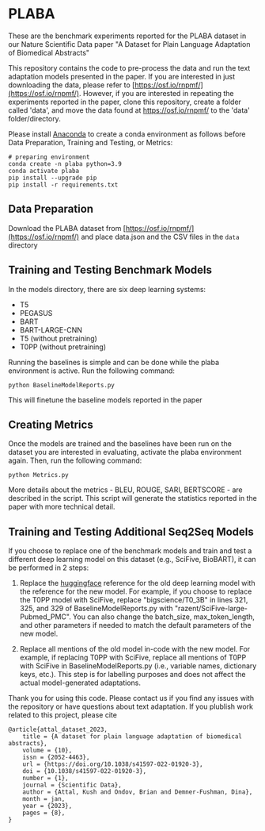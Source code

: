 # PLABA

These are the benchmark experiments reported for the PLABA dataset in our Nature Scientific Data paper "A Dataset for Plain Language Adaptation of Biomedical Abstracts"

This repository contains the code to pre-process the data and run the text adaptation models presented in the paper.
If you are interested in just downloading the data, please refer to [https://osf.io/rnpmf/](https://osf.io/rnpmf/). However, if you are interested in repeating the experiments reported in the paper, clone this repository, create a folder called 'data', and move the data found at https://osf.io/rnpmf/ to the 'data' folder/directory.

Please install [Anaconda](https://www.anaconda.com/distribution/) to create a conda environment as follows before Data Preparation, Training and Testing, or Metrics:
```shell script
# preparing environment
conda create -n plaba python=3.9
conda activate plaba
pip install --upgrade pip
pip install -r requirements.txt
```

## Data Preparation
Download the PLABA dataset from [https://osf.io/rnpmf/](https://osf.io/rnpmf/) and place data.json and the CSV files in the `data` directory

## Training and Testing Benchmark Models
In the models directory, there are six deep learning systems:

* T5
* PEGASUS
* BART
* BART-LARGE-CNN
* T5 (without pretraining)
* T0PP (without pretraining)

Running the baselines is simple and can be done while the plaba environment is active. Run the following command:

```
python BaselineModelReports.py
```
This will finetune the baseline models reported in the paper

## Creating Metrics

Once the models are trained and the baselines have been run on the dataset you are interested in evaluating, activate the plaba environment again. 
Then, run the following command:

```
python Metrics.py
```
More details about the metrics - BLEU, ROUGE, SARI, BERTSCORE - are described in the script. This script will generate the statistics reported in the paper with more technical detail.

## Training and Testing Additional Seq2Seq Models

If you choose to replace one of the benchmark models and train and test a different deep learning model on this dataset (e.g., SciFive, BioBART), it can be performed in 2 steps:

1. Replace the [huggingface](https://huggingface.co/models) reference for the old deep learning model with the reference for the new model. For example, if you choose to replace the T0PP model with SciFive, replace "bigscience/T0_3B" in lines 321, 325, and 329 of BaselineModelReports.py with "razent/SciFive-large-Pubmed_PMC". You can also change the batch_size, max_token_length, and other parameters if needed to match the default parameters of the new model.

2. Replace all mentions of the old model in-code with the new model. For example, if replacing T0PP with SciFive, replace all mentions of T0PP with SciFive in BaselineModelReports.py (i.e., variable names, dictionary keys, etc.). This step is for labelling purposes and does not affect the actual model-generated adaptations.

Thank you for using this code. Please contact us if you find any issues with the repository or have questions about text adaptation. If you plublish work related to this project, please cite 
```
@article{attal_dataset_2023,
	title = {A dataset for plain language adaptation of biomedical abstracts},
	volume = {10},
	issn = {2052-4463},
	url = {https://doi.org/10.1038/s41597-022-01920-3},
	doi = {10.1038/s41597-022-01920-3},
	number = {1},
	journal = {Scientific Data},
	author = {Attal, Kush and Ondov, Brian and Demner-Fushman, Dina},
	month = jan,
	year = {2023},
	pages = {8},
}
```
